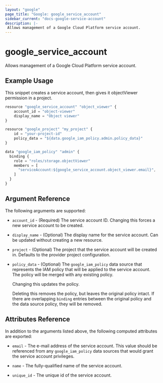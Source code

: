 ```yaml
---
layout: "google"
page_title: "Google: google_service_account"
sidebar_current: "docs-google-service-account"
description: |-
 Allows management of a Google Cloud Platform service account. 
---
```


# google\_service\_account

Allows management of a Google Cloud Platform service account.

## Example Usage

This snippet creates a service account, then gives it objectViewer
permission in a project.

```js
resource "google_service_account" "object_viewer" {
    account_id = "object-viewer"
    display_name = "Object viewer"
}

resource "google_project" "my_project" {
    id = "your-project-id"
    policy_data = "${data.google_iam_policy.admin.policy_data}"
}

data "google_iam_policy" "admin" {
  binding {
    role = "roles/storage.objectViewer"
    members = [
      "serviceAccount:${google_service_account.object_viewer.email}",
    ]
  }
}
```

## Argument Reference

The following arguments are supported:

* `account_id` - (Required) The service account ID.
    Changing this forces a new service account to be created.

* `display_name` - (Optional) The display name for the service account.
    Can be updated without creating a new resource.

* `project` - (Optional) The project that the service account will be created in.
    Defaults to the provider project configuration.

* `policy_data` - (Optional) The `google_iam_policy` data source that represents
    the IAM policy that will be applied to the service account. The policy will be
    merged with any existing policy.

    Changing this updates the policy.

    Deleting this removes the policy, but leaves the original policy
    intact. If there are overlapping `binding` entries between the original
    policy and the data source policy, they will be removed.

## Attributes Reference

In addition to the arguments listed above, the following computed attributes are
exported:

* `email` - The e-mail address of the service account. This value
    should be referenced from any `google_iam_policy` data sources
    that would grant the service account privileges.

* `name` - The fully-qualified name of the service account.

* `unique_id` - The unique id of the service account.
